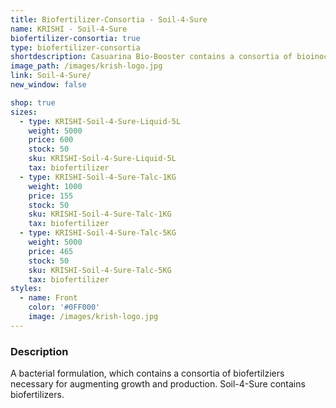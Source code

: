```yaml
---
title: Biofertilizer-Consortia - Soil-4-Sure
name: KRISHI - Soil-4-Sure
biofertilizer-consortia: true
type: biofertilizer-consortia
shortdescription: Casuarina Bio-Booster contains a consortia of bioinoculants
image_path: /images/krish-logo.jpg
link: Soil-4-Sure/
new_window: false

shop: true
sizes:
  - type: KRISHI-Soil-4-Sure-Liquid-5L
    weight: 5000
    price: 600
    stock: 50
    sku: KRISHI-Soil-4-Sure-Liquid-5L
    tax: biofertilizer
  - type: KRISHI-Soil-4-Sure-Talc-1KG
    weight: 1000
    price: 155
    stock: 50
    sku: KRISHI-Soil-4-Sure-Talc-1KG
    tax: biofertilizer
  - type: KRISHI-Soil-4-Sure-Talc-5KG
    weight: 5000
    price: 465
    stock: 50
    sku: KRISHI-Soil-4-Sure-Talc-5KG
    tax: biofertilizer
styles:
  - name: Front
    color: '#0FF000'
    image: /images/krish-logo.jpg
---
```

### Description
A bacterial formulation, which contains a consortia of biofertilziers necessary for augmenting growth and production. Soil-4-Sure contains biofertilizers.